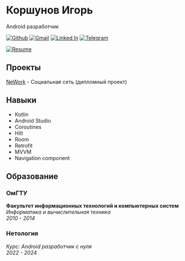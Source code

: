 # **Коршунов Игорь**
Android разработчик

[![Github](https://img.shields.io/badge/github-%23121011.svg?style=for-the-badge&logo=github&logoColor=white)](https://github.com/igor9206) 
[![Gmail](https://img.shields.io/badge/Gmail-D14836?style=for-the-badge&logo=gmail&logoColor=white)](mailto:igor.9206@gmail.com)
[![Linked In](https://img.shields.io/badge/linkedin-%230077B5.svg?style=for-the-badge&logo=linkedin&logoColor=white)](https://www.linkedin.com/in/%D0%B8%D0%B3%D0%BE%D1%80%D1%8C-%D0%BA%D0%BE%D1%80%D1%88%D1%83%D0%BD%D0%BE%D0%B2-3859a1234/)
[![Telegram](https://img.shields.io/badge/Telegram-2CA5E0?style=for-the-badge&logo=telegram&logoColor=white)](https://t.me/igor_korshunov)

[![Resume](https://img.shields.io/badge/резюме-2F3134?style=for-the-badge&logo=hyperledger&logoColor=white)](https://drive.google.com/file/d/1t8gjKXVK89n_7WnDZiRyLo9_E-ZBQJ42/view?usp=sharing)


## **Проекты**
[NeWork](https://github.com/igor9206/NeWork) - Социальная сеть (дипломный проект)


## **Навыки**
- Kotlin
- Android Studio
- Coroutines
- Hilt
- Room
- Retrofit
- MVVM
- Navigation component


## **Образование**
### **ОмГТУ**
**Факультет информационных технологий и компьютерных систем**  
*Информатика и вычислительная техника*  
*2010 - 2014*

### **Нетология**
*Курс: Android разработчик с нуля*  
*2022 - 2024*